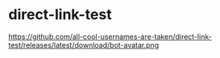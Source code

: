 # direct-link-test

https://github.com/all-cool-usernames-are-taken/direct-link-test/releases/latest/download/bot-avatar.png
